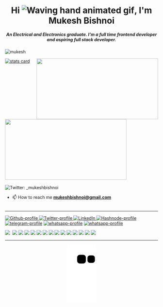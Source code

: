 <h1 align="center">Hi <img src="https://raw.githubusercontent.com/nixin72/nixin72/master/wave.gif" 
         alt="Waving hand animated gif"
         height="45"
         width="45" />, I'm Mukesh Bishnoi</h1>
<h5 align="center">
  An Electrical and Electronics graduate. I'm a full time frontend developer and aspiring full stack developer.
</h5>
<p align="left"> <img src="https://komarev.com/ghpvc/?username=bishnoimukesh&label=PROFILE+VIEWS&style=flat-square&color=red" alt="mukesh" /> </p>
<p>
<a align= "center" href="https://github.com/bishnoimukesh">
<img alt= "stats card" height="200px" width="400" src="https://github-readme-streak-stats.herokuapp.com/?user=bishnoimukesh&theme=radical">
<img align="right" height="200" width="400" src="https://github-readme-stats.vercel.app/api/top-langs/?username=bishnoimukesh&theme=radical" /> </a>
<!--          https://github-readme-stats.vercel.app/api/top-langs/?username={username} -->
</p>
  
<img height="200px" width="400" src="https://github-readme-stats.vercel.app/api?username=bishnoimukesh&count_private=true&theme=radical&show_icons=true" />

<p align="left"> <img alt="Twitter: _mukeshbishnoi" src="https://img.shields.io/twitter/follow/_mukeshbishnoi?style=social"></p>

- 📫 How to reach me **mukeshbishnoi@gmail.com**
<br><br>
<hr>

<p>
         <a href="https://github.com/bishnoimukesh" target="_blank"><img alt="Github-profile" src="https://img.shields.io/badge/GitHub-%2312100E.svg?&style=for-the-badge&logo=Github&logoColor=white" />
         </a> <a href="https://twitter.com/_mukeshbishnoi" target="_blank"><img alt="Twitter-profile" src="https://img.shields.io/badge/twitter-%231DA1F2.svg?&style=for-the-badge&logo=twitter&logoColor=white" />
         </a> <a href="https://www.linkedin.com/in/bishnoimukesh" target="_blank"><img alt="LinkedIn" src="https://img.shields.io/badge/linkedin-%230077B5.svg?&style=for-the-badge&logo=linkedin&logoColor=white" />
         </a> <a href="https://hashnode.com/@bishnoimukesh" target="_blank"><img alt="Hashnode-profile" src="https://img.shields.io/badge/Hashnode-2962FF?style=for-the-badge&logo=hashnode&logoColor=white" /></a>
         </a> <a href="https://telegram.com/@_bishnoi_mukesh" target="_blank"><img alt="telegram-profile" src="https://img.shields.io/badge/Telegram-2CA5E0?style=for-the-badge&logo=telegram&logoColor=white" /></a>
         </a> <a href="https://whatsapp.com/@7877017305" target="_blank"><img alt="whatsapp-profile" src="https://img.shields.io/badge/WhatsApp-25D366?style=for-the-badge&logo=whatsapp&logoColor=white" /></a>
         </a> <a href="https://gmail.com/@mukeshbishnoi" target="_blank"><img alt="whatsapp-profile" src="https://img.shields.io/badge/Gmail-D14836?style=for-the-badge&logo=gmail&logoColor=white" /></a>
</p>
<p>
         <img src="https://img.shields.io/badge/Visual%20Studio%20Code-0078d7.svg?style=for-the-badge&logo=visual-studio-code&logoColor=white"></img>
         <img src"https://img.shields.io/badge/Codesandbox-040404?style=for-the-badge&logo=codesandbox&logoColor=DBDBDB"></img>
         <img src="https://img.shields.io/badge/figma-%23F24E1E.svg?style=for-the-badge&logo=figma&logoColor=white"></img>
         <img src="https://img.shields.io/badge/react-%2320232a.svg?style=for-the-badge&logo=react&logoColor=%2361DAFB"></img>
         <img src="https://img.shields.io/badge/NPM-%23000000.svg?style=for-the-badge&logo=npm&logoColor=white"></img>
         <img src="https://img.shields.io/badge/chart.js-F5788D.svg?style=for-the-badge&logo=chart.js&logoColor=white)"></img>
         <img src="https://img.shields.io/badge/bootstrap-%23563D7C.svg?style=for-the-badge&logo=bootstrap&logoColor=white"></img>
         <img src="https://img.shields.io/badge/javascript-%23323330.svg?style=for-the-badge&logo=javascript&logoColor=%23F7DF1E"></img>
         <img src="https://img.shields.io/badge/html5-%23E34F26.svg?style=for-the-badge&logo=html5&logoColor=white"></img>
         <img src="https://img.shields.io/badge/css3-%231572B6.svg?style=for-the-badge&logo=css3&logoColor=white"></img>
         <img src="https://img.shields.io/badge/Postman-FF6C37?style=for-the-badge&logo=postman&logoColor=white"></img>
         <img src="https://img.shields.io/badge/Safari-000000?style=for-the-badge&logo=Safari&logoColor=white"></img>
         <img src="https://img.shields.io/badge/Google%20Chrome-4285F4?style=for-the-badge&logo=GoogleChrome&logoColor=white)"></img>
         <img src="https://img.shields.io/badge/vercel-%23000000.svg?style=for-the-badge&logo=vercel&logoColor=white"></img>
         <img src="https://img.shields.io/badge/netlify-%23000000.svg?style=for-the-badge&logo=netlify&logoColor=#00C7B7"></img>
         <img src="https://img.shields.io/badge/heroku-%23430098.svg?style=for-the-badge&logo=heroku&logoColor=white"></img>
<!--          <img src=""></img> -->
</p>

<hr>

<p align="center">
  <img src="https://github.com/bishnoimukesh/bishnoimukesh/raw/output/github-contribution-grid-snake.svg" alt="snake"></center>
  
</p>
